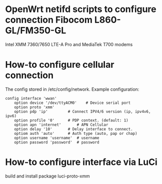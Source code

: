 # OpenWrt netifd scripts to configure connection Fibocom L860-GL/FM350-GL
Intel XMM 7360/7650 LTE-A Pro and MediaTek T700 modems

# How-to configure cellular connection
The config stored in /etc/config/network. Example configuration:
```
config interface 'wwan'
	option device '/dev/ttyACM0'	# Device serial port
	option proto 'xmm'
	option pdp 'ip'			# Connect IPV4/6 version (ip, ipv4v6, ipv6)
	option profile '0'		# PDP context. (default: 1)
	option apn 'internet'		# APN Cellular
	option delay '10'		# Delay interface to connect.
	optiom auth 'auto'		# Auth type (auto, pap or chap)
	option username 'username'	# username 
	option password 'password'	# password
```

# How-to configure interface via LuCi
build and install package luci-proto-xmm

